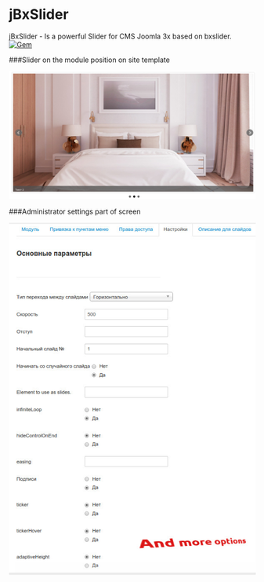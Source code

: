 # jBxSlider
jBxSlider - Is a powerful Slider for CMS Joomla 3x based on bxslider. [![Gem](https://img.shields.io/gem/dtv/rails.svg?style=flat-square)]()

###Slider on the module position on site template

![](https://github.com/WhiskeyMan-Tau/jBxSlider/blob/master/jbxlider.jpg?raw=true)

###Administrator settings part of screen

![](https://github.com/WhiskeyMan-Tau/jBxSlider/blob/master/jBxSlider_admin_settings.jpg?raw=true)
